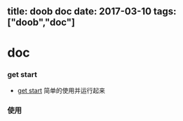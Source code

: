 title: doob doc
date: 2017-03-10
tags: ["doob","doc"]
---
# doc
### get start
* [get start](/doob/doob_get_start.html) 简单的使用并运行起来

### 使用

